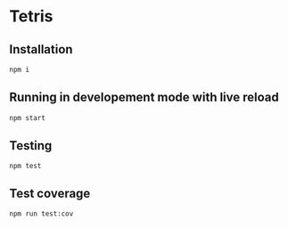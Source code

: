 # Tetris

## Installation

```bash
npm i
```

## Running in developement mode with live reload

```bash
npm start
```

## Testing

```
npm test
```

## Test coverage

```
npm run test:cov
```
